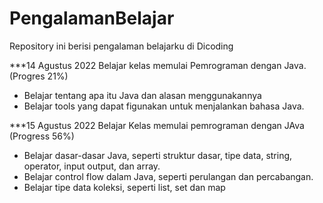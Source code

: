# PengalamanBelajar
Repository ini berisi pengalaman belajarku di Dicoding

***14 Agustus 2022
Belajar kelas memulai Pemrograman dengan Java. (Progres 21%)
  * Belajar tentang apa itu Java dan alasan menggunakannya
  * Belajar tools yang dapat figunakan untuk menjalankan bahasa Java.

***15 Agustus 2022
Belajar Kelas memulai pemrograman dengan JAva (Progress 56%)
  * Belajar dasar-dasar Java, seperti struktur dasar, tipe data, string, operator, input output, dan array.
  * Belajar control flow dalam Java, seperti perulangan dan percabangan.
  * Belajar tipe data koleksi, seperti list, set dan map
